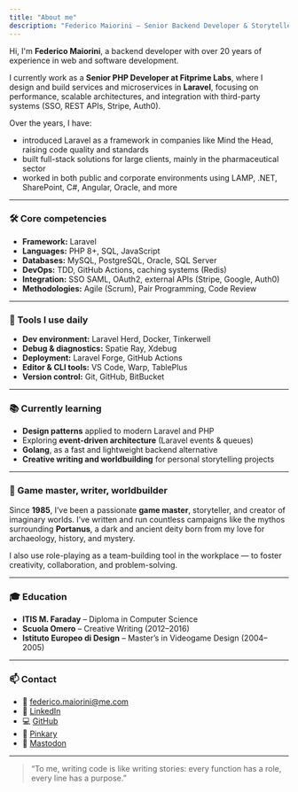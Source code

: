 ```yaml
---
title: "About me"
description: "Federico Maiorini – Senior Backend Developer & Storyteller"
---
```


Hi, I'm **Federico Maiorini**, a backend developer with over 20 years of experience in web and software development.

I currently work as a **Senior PHP Developer at Fitprime Labs**, where I design and build services and microservices in **Laravel**, focusing on performance, scalable architectures, and integration with third-party systems (SSO, REST APIs, Stripe, Auth0).

Over the years, I have:
- introduced Laravel as a framework in companies like Mind the Head, raising code quality and standards  
- built full-stack solutions for large clients, mainly in the pharmaceutical sector  
- worked in both public and corporate environments using LAMP, .NET, SharePoint, C#, Angular, Oracle, and more

---

### 🛠 Core competencies

- **Framework:** Laravel  
- **Languages:** PHP 8+, SQL, JavaScript  
- **Databases:** MySQL, PostgreSQL, Oracle, SQL Server  
- **DevOps:** TDD, GitHub Actions, caching systems (Redis)  
- **Integration:** SSO SAML, OAuth2, external APIs (Stripe, Google, Auth0)  
- **Methodologies:** Agile (Scrum), Pair Programming, Code Review  

---

### 🧰 Tools I use daily

- **Dev environment:** Laravel Herd, Docker, Tinkerwell  
- **Debug & diagnostics:** Spatie Ray, Xdebug  
- **Deployment:** Laravel Forge, GitHub Actions  
- **Editor & CLI tools:** VS Code, Warp, TablePlus  
- **Version control:** Git, GitHub, BitBucket

---

### 📚 Currently learning

- **Design patterns** applied to modern Laravel and PHP  
- Exploring **event-driven architecture** (Laravel events & queues)  
- **Golang**, as a fast and lightweight backend alternative  
- **Creative writing and worldbuilding** for personal storytelling projects  

---

### 🎲 Game master, writer, worldbuilder

Since **1985**, I’ve been a passionate **game master**, storyteller, and creator of imaginary worlds. I’ve written and run countless campaigns like the mythos surrounding **Portanus**, a dark and ancient deity born from my love for archaeology, history, and mystery.

I also use role-playing as a team-building tool in the workplace — to foster creativity, collaboration, and problem-solving.

---

### 🎓 Education

- **ITIS M. Faraday** – Diploma in Computer Science  
- **Scuola Omero** – Creative Writing (2012–2016)  
- **Istituto Europeo di Design** – Master’s in Videogame Design (2004–2005)

---

### 📫 Contact

- 📧 [federico.maiorini@me.com](mailto:federico.maiorini@me.com)  
- 🔗 [LinkedIn](https://www.linkedin.com/in/federicomaiorini)  
- 💻 [GitHub](https://github.com/procionegobbo)  
- 🌸 [Pinkary](https://pinkary.com/@procionegobbo)  
- 🐘 [Mastodon](https://livellosegreto.it/@procionegobbo)


---

> “To me, writing code is like writing stories: every function has a role, every line has a purpose.”
